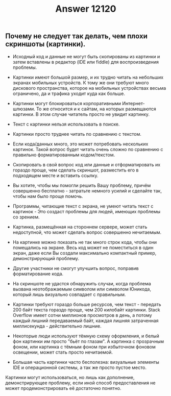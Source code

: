 ﻿---
title: "Answer 12120"
se.owner.user_id: 229437
se.owner.display_name: "Akina"
se.owner.link: "https://ru.meta.stackoverflow.com/users/229437/akina"
se.answer_id: 12120
se.question_id: 12119
se.post_type: answer
se.is_accepted: False
---
<h2>Почему не следует так делать, чем плохи скриншоты (картинки).</h2>
<ul>
<li><p>Исходный код и данные не могут быть скопированы из картинки и затем вставлены в редактор (IDE или fiddle) для воспроизведения проблемы.</p>
</li>
<li><p>Картинки имеют большой размер, и их трудно читать на небольших экранах мобильных устройств. К тому же они требуют много дискового пространства, которое на мобильных устройствах весьма ограничено, да и трафика уходит куда как больше.</p>
</li>
<li><p>Картинки могут блокироваться корпоративными Интернет-шлюзами. То же относится и к сайтам, на которых размещаются картинки. В этом случае читатель просто не увидит картинку.</p>
</li>
<li><p>Текст с картинки нельзя использовать в поиске.</p>
</li>
<li><p>Картинки просто труднее читать по сравнению с текстом.</p>
</li>
<li><p>Если кода/данных много, это может потребовать нескольких картинок. Такой вопрос будет читать очень сложно по сравнению с правильно форматированным кодом/текстом.</p>
</li>
<li><p>Скопировать в свой вопрос код или данные и отформатировать их гораздо проще, чем сделать скриншот, разместить его в подходящем месте и вставить ссылку.</p>
</li>
<li><p>Вы хотите, чтобы мы помогли решить Вашу проблему, причём совершенно бесплатно - затратьте немного усилий и сделайте так, чтобы нам было проще помочь.</p>
</li>
<li><p>Программы, читающие текст с экрана, не умеют читать текст с картинок - Это создаст проблемы для людей, имеющих проблемы со зрением.</p>
</li>
<li><p>Картинка, размещённая на стороннем сервере, может стать недоступной, что может сделать вопрос совершенно нечитаемым.</p>
</li>
<li><p>На картинке можно показать не так много строк кода, чтобы они помещались на экране. Весь код может не поместиться в один экран, даже если Вы создали максимально компактный пример, демонстрирующий проблему.</p>
</li>
<li><p>Другие участники не смогут улучшить вопрос, поправив форматирование кода.</p>
</li>
<li><p>На скриншоте не удастся обнаружить случаи, когда проблема вызвана неотображаемым символом или символом Юникода, который лишь визуально совпадает с правильным.</p>
</li>
<li><p>Картинки требуют гораздо больше ресурсов, чем текст - передать 200 байт текста гораздо проще, чем 200 килобайт картинки. Stack Overflow имеет сотни миллионов просмотров в день, а потому каждый лишний передаваемый байт, каждая лишняя затраченная миллисекунда - действительно лишние.</p>
</li>
<li><p>Некоторые люди используют тёмную схему оформления, и белый фон картинки им просто &quot;бьёт по глазам&quot;. А картинка с прозрачным фоном, или картинка с тёмным фоном при избыточном фоновом освещении, может стать просто нечитаемой.</p>
</li>
<li><p>Большая часть картинки часто бесполезна: визуальные элементы IDE и операционной системы, а так же просто пустое место.</p>
</li>
</ul>
<p>Картинки могут использоваться, но лишь как дополнение, демонстрирующее проблему, если иной способ предоставления не может продемонстрировать её достаточно понятно.</p>
